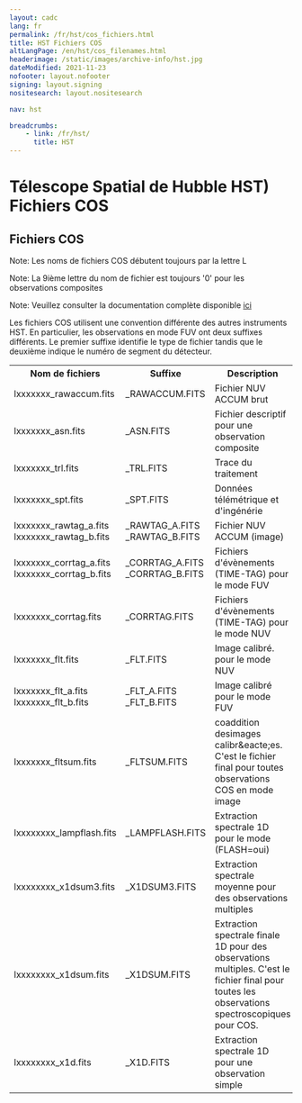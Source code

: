 ```yaml
---
layout: cadc
lang: fr
permalink: /fr/hst/cos_fichiers.html
title: HST Fichiers COS
altLangPage: /en/hst/cos_filenames.html
headerimage: /static/images/archive-info/hst.jpg
dateModified: 2021-11-23
nofooter: layout.nofooter
signing: layout.signing
nositesearch: layout.nositesearch

nav: hst

breadcrumbs:
    - link: /fr/hst/
      title: HST
---
```


<div class="span-6">
  <h1 id="wb-cont" class="wb-invisible">Télescope Spatial de Hubble HST) Fichiers COS</h1>
  <h2 class="align-center">Fichiers COS</h2>
              

<p class="color-attention">Note: Les noms de fichiers COS débutent toujours par la lettre L</p>
<p class="color-attention">Note: La 9ième lettre du nom de fichier est toujours '0' pour les observations composites</p>
<p class="color-attention">Note: Veuillez consulter la documentation complète disponible <a rel="external" href="https://www.stsci.edu/hst/cos/documents/handbooks/current/cos_cover.html" class="ui-link">ici</a></p>

<p>
Les fichiers COS utilisent une convention différente des autres instruments HST. En particulier, les observations en mode FUV ont deux suffixes différents. Le premier suffixe identifie le type de fichier tandis que le deuxième indique le numéro de segment du détecteur.
</p>

<table class="table">
   <tbody><tr>
   <th id="a">Nom de fichiers</th>
   <th id="b">Suffixe</th>
   <th id="c">Description</th>
   <th id="d">Unités</th>
   <th id="f">Type</th>
   <th id="e">Exemple</th>
   </tr>

   <tr>
   <td headers="a">lxxxxxxx_rawaccum.fits</td>
   <td headers="b"> _RAWACCUM.FITS </td>
   <td headers="c">Fichier NUV ACCUM brut</td>
   <td headers="d"></td>
   <td headers="f">RAW</td>
   <td headers="e"><a href="/data/pub/HST/product/la8p01frq_rawaccum.fits" class="ui-link">la8p01frq_rawaccum.fits</a></td>
   </tr>

   <tr>
   <td headers="a">lxxxxxxx_asn.fits</td>
   <td headers="b">_ASN.FITS</td>
   <td headers="c">Fichier descriptif pour une observation composite</td>
   <td headers="d"></td>
   <td headers="f">RAW</td>
   <td headers="e"><a href="/data/pub/HST/product/lb2a13030_asn.fits" class="ui-link">lb2a13030_asn.fits</a></td>
   </tr>


   <tr>
   <td headers="a">lxxxxxxx_trl.fits</td>
   <td headers="b">_TRL.FITS</td>
   <td headers="c">Trace du traitement</td>
   <td headers="d"></td>
   <td headers="f">RAW</td>
   <td headers="e"><a href="/data/pub/HST/product/lb2a13zgq_trl.fits" class="ui-link">lb2a13zgq_trl.fits</a></td>
   </tr>

   <tr>
   <td headers="a">lxxxxxxx_spt.fits</td>
   <td headers="b">_SPT.FITS</td>
   <td headers="c">Données télémétrique et d'ingénérie</td>
   <td headers="d"></td>
   <td headers="f">RAW</td>
   <td headers="e"><a href="/data/pub/HST/product/lb2a13zgq_spt.fits" class="ui-link">lb2a13zgq_spt.fits</a></td>
   </tr>

   <tr>
   <td headers="a">lxxxxxxx_rawtag_a.fits<br>lxxxxxxx_rawtag_b.fits</td>
   <td headers="b">_RAWTAG_A.FITS<br>_RAWTAG_B.FITS</td>
   <td headers="c">Fichier NUV ACCUM (image)</td>
   <td headers="d"></td>
   <td headers="f">RAW</td>
   <td headers="e"><a href="/data/pub/HST/product/lb2a13zgq_rawtag_a.fits" class="ui-link">lb2a13zgq_rawtag_a.fits</a></td>
   </tr>

   <tr>
   <td headers="a">lxxxxxxx_corrtag_a.fits<br>lxxxxxxx_corrtag_b.fits</td>
   <td headers="b">_CORRTAG_A.FITS<br>_CORRTAG_B.FITS</td>
   <td headers="c">Fichiers d'évènements (TIME-TAG) pour le mode FUV</td>
   <td headers="d"></td>
   <td headers="f">CAL</td>
   <td headers="e"><a href="/data/pub/HST/product/lb2a13zgq_corrtag_a.fits" class="ui-link">lb2a13zgq_corrtag_a.fits</a></td>
   </tr>

   <tr>
   <td headers="a">lxxxxxxx_corrtag.fits</td>
   <td headers="b">_CORRTAG.FITS</td>
   <td headers="c">Fichiers d'évènements (TIME-TAG) pour le mode NUV</td>
   <td headers="d"></td>
   <td headers="f">CAL</td>
   <td headers="e"><a href="/data/pub/HST/product/la8p01frq_corrtag.fits" class="ui-link">la8p01frq_corrtag.fits</a></td>
   </tr>

   <tr>
   <td headers="a">lxxxxxxx_flt.fits</td>
   <td headers="b">_FLT.FITS</td>
   <td headers="c">Image calibré. pour le mode NUV</td>
   <td headers="d"></td>
   <td headers="f">CAL</td>
   <td headers="e"><a href="/data/pub/HST/product/la8p01frq_rawaccum.fits" class="ui-link">la8p01frq_rawaccum.fits</a></td>
   </tr>

   <tr>
   <td headers="a">lxxxxxxx_flt_a.fits<br>lxxxxxxx_flt_b.fits</td>
   <td headers="b">_FLT_A.FITS<br>_FLT_B.FITS</td>
   <td headers="c">Image calibré pour le mode FUV</td>
   <td headers="d"></td>
   <td headers="f">CAL</td>
   <td headers="e"><a href="/data/pub/HST/product/lb2a13zgq_flt_a.fits" class="ui-link">lb2a13zgq_flt_a.fits</a></td>
   </tr>

   <tr>
   <td headers="a">lxxxxxxx_fltsum.fits</td>
   <td headers="b">_FLTSUM.FITS</td>
   <td headers="c">coaddition desimages calibr&amp;eacte;es. C'est le fichier final pour toutes observations COS en mode image</td>
   <td headers="d"></td>
   <td headers="f">CAL</td>
   <td headers="e"><a href="/data/pub/HST/product/la8p011p0_fltsum.fits" class="ui-link">la8p011p0_fltsum.fits</a></td>
   </tr>

   <tr>
   <td headers="a">lxxxxxxxx_lampflash.fits</td>
   <td headers="b">_LAMPFLASH.FITS</td>
   <td headers="c">Extraction spectrale 1D pour le mode (FLASH=oui)</td>
   <td headers="d"></td>
   <td headers="f">CAL</td>
   <td headers="e"><a href="/data/pub/HST/product/lb2a13zgq_lampflash.fits" class="ui-link">lb2a13zgq_lampflash.fits</a></td>
   </tr>

   <tr>
   <td headers="a">lxxxxxxxx_x1dsum3.fits</td>
   <td headers="b">_X1DSUM3.FITS</td>
   <td headers="c">Extraction spectrale moyenne pour des observations multiples</td>
   <td headers="d"></td>
   <td headers="f">CAL</td>
   <td headers="e"><a href="/data/pub/HST/product/lb2a13030_x1dsum3.fits" class="ui-link">lb2a13030_x1dsum3.fits</a></td>
   </tr>

   <tr>
   <td headers="a">lxxxxxxxx_x1dsum.fits</td>
   <td headers="b">_X1DSUM.FITS</td>
   <td headers="c">Extraction spectrale finale 1D pour des observations multiples. C'est le fichier final pour toutes les observations spectroscopiques pour COS.</td>
   <td headers="d"></td>
   <td headers="f">CAL</td>
   <td headers="e"><a href="/data/pub/HST/product/lb2a13030_x1dsum.fits" class="ui-link">lb2a13030_x1dsum.fits</a></td>
   </tr>

   <tr>
   <td headers="a">lxxxxxxxx_x1d.fits</td>
   <td headers="b">_X1D.FITS</td>
   <td headers="c">Extraction spectrale 1D pour une observation simple</td>
   <td headers="d"></td>
   <td headers="f">CAL</td>
   <td headers="e"><a href="/data/pub/HST/product/lb2a13zgq_x1d.fits" class="ui-link">lb2a13zgq_x1d.fits</a></td>
   </tr>

</tbody></table>

</div>